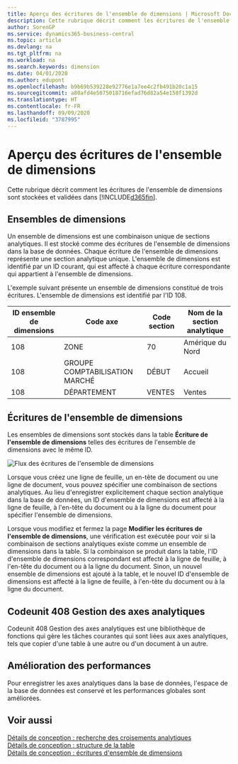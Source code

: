 ```yaml
---
title: Aperçu des écritures de l'ensemble de dimensions | Microsoft Docs
description: Cette rubrique décrit comment les écritures de l'ensemble de dimensions sont stockées et validées dans Dynamics 365.
author: SorenGP
ms.service: dynamics365-business-central
ms.topic: article
ms.devlang: na
ms.tgt_pltfrm: na
ms.workload: na
ms.search.keywords: dimension
ms.date: 04/01/2020
ms.author: edupont
ms.openlocfilehash: b9b69b539228e92776e1a7ee4c2fb491b20c1a15
ms.sourcegitcommit: a80afd4e5075018716efad76d82a54e158f1392d
ms.translationtype: HT
ms.contentlocale: fr-FR
ms.lasthandoff: 09/09/2020
ms.locfileid: "3787995"
---
```

# <a name="dimension-set-entries-overview"></a>Aperçu des écritures de l'ensemble de dimensions
Cette rubrique décrit comment les écritures de l'ensemble de dimensions sont stockées et validées dans [!INCLUDE[d365fin](includes/d365fin_md.md)].  

## <a name="dimension-sets"></a>Ensembles de dimensions  
Un ensemble de dimensions est une combinaison unique de sections analytiques. Il est stocké comme des écritures de l'ensemble de dimensions dans la base de données. Chaque écriture de l'ensemble de dimensions représente une section analytique unique. L'ensemble de dimensions est identifié par un ID courant, qui est affecté à chaque écriture correspondante qui appartient à l'ensemble de dimensions.  

L'exemple suivant présente un ensemble de dimensions constitué de trois écritures. L'ensemble de dimensions est identifié par l'ID 108.  

|ID ensemble de dimensions|Code axe|Code section|Nom de la section analytique|  
|----------------------|--------------------|--------------------------|--------------------------|  
|108|ZONE|70|Amérique du Nord|  
|108|GROUPE COMPTABILISATION MARCHÉ|DÉBUT|Accueil|  
|108|DÉPARTEMENT|VENTES|Ventes|  

## <a name="dimension-set-entries"></a>Écritures de l'ensemble de dimensions  
Les ensembles de dimensions sont stockés dans la table **Écriture de l'ensemble de dimensions** telles des écritures de l'ensemble de dimensions avec le même ID.  

![Flux des écritures de l'ensemble de dimensions](media/dimensionentrynav7.png "Flux des écritures de l'ensemble de dimensions")  

Lorsque vous créez une ligne de feuille, un en-tête de document ou une ligne de document, vous pouvez spécifier une combinaison de sections analytiques. Au lieu d'enregistrer explicitement chaque section analytique dans la base de données, un ID d'ensemble de dimensions est affecté à la ligne de feuille, à l'en-tête du document ou à la ligne du document pour spécifier l'ensemble de dimensions.  

Lorsque vous modifiez et fermez la page **Modifier les écritures de l'ensemble de dimensions**, une vérification est exécutée pour voir si la combinaison de sections analytiques existe comme un ensemble de dimensions dans la table. Si la combinaison se produit dans la table, l'ID d'ensemble de dimensions correspondant est affecté à la ligne de feuille, à l'en-tête du document ou à la ligne du document. Sinon, un nouvel ensemble de dimensions est ajouté à la table, et le nouvel ID d'ensemble de dimensions est affecté à la ligne de feuille, à l'en-tête du document ou à la ligne du document.

## <a name="codeunit-408-dimension-management"></a>Codeunit 408 Gestion des axes analytiques
Codeunit 408 Gestion des axes analytiques est une bibliothèque de fonctions qui gère les tâches courantes qui sont liées aux axes analytiques, tels que copier d'une table à une autre ou d'un document à un autre.

## <a name="performance-improvement"></a>Amélioration des performances  
Pour enregistrer les axes analytiques dans la base de données, l'espace de la base de données est conservé et les performances globales sont améliorées.  

## <a name="see-also"></a>Voir aussi  
[Détails de conception : recherche des croisements analytiques](design-details-searching-for-dimension-combinations.md)   
[Détails de conception : structure de la table](design-details-table-structure.md)   
[Détails de conception : écritures d'ensemble de dimensions](design-details-dimension-set-entries.md)   
